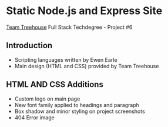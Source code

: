 # Static Node.js and Express Site

<a href="https://teamtreehouse.com" target="_blank">Team Treehouse</a> Full Stack Techdegree - Project #6

## Introduction

* Scripting languages written by Ewen Earle
* Main design (HTML and CSS) provided by Team Treehouse

## HTML AND CSS Additions

* Custom logo on main page
* New font family applied to headings and paragraph
* Box shadow and minor styling on project screenshots
* 404 Error image